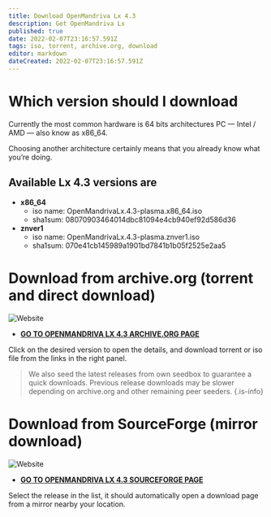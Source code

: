 ```yaml
---
title: Download OpenMandriva Lx 4.3
description: Get OpenMandriva Lx
published: true
date: 2022-02-07T23:16:57.591Z
tags: iso, torrent, archive.org, download
editor: markdown
dateCreated: 2022-02-07T23:16:57.591Z
---
```


# Which version should I download

Currently the most common hardware is 64 bits architectures PC — Intel / AMD — also know as x86\_64. 

Choosing another architecture certainly means that you already know what you’re doing.

## Available Lx 4.3 versions are

- **x86_64**
  - iso name: OpenMandrivaLx.4.3-plasma.x86_64.iso
  - sha1sum: 08070903464014dbc81094e4cb940ef92d586d36
- **znver1**
  - iso name: OpenMandrivaLx.4.3-plasma.znver1.iso
  - sha1sum: 070e41cb145989a1901bd7841b1b05f2525e2aa5

# Download from archive.org (torrent and direct download) 


![Website](https://img.shields.io/website?label=Archive.org%20Status&url=https%3A%2F%2Farchive.org)

- [**GO TO OPENMANDRIVA LX 4.3 ARCHIVE.ORG PAGE**](https://archive.org/search.php?query=subject%3A%22OpenMandriva+Lx+4.3%22)

Click on the desired version to open the details, and download torrent or iso file from the links in the right panel.

> We also seed the latest releases from own seedbox to guarantee a quick downloads. Previous release downloads may be slower depending on archive.org and other remaining peer seeders.
{.is-info}

# Download from SourceForge (mirror download)

![Website](https://img.shields.io/website?label=SourceForge%20Status&url=https%3A%2F%2Fsourceforge.net)

- [**GO TO OPENMANDRIVA LX 4.3 SOURCEFORGE PAGE**](https://sourceforge.net/projects/openmandriva/files/release/4.3/Final/)

Select the release in the list, it should automatically open a download page from a mirror nearby your location.



